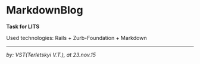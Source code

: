 # **MarkdownBlog**
**Task for LITS**

Used technologies: Rails + Zurb-Foundation + Markdown

----------------------------------------------------

_by: VST(Terletskyi V.T.), at 23.nov.15_ 
